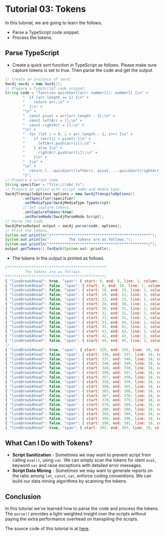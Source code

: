 # Tutorial 03: Tokens

In this tutorial, we are going to learn the follows.

* Parse a TypeScript code snippet.
* Process the tokens.

## Parse TypeScript

* Create a quick sort function in TypeScript as follows. Please make sure capture tokens is set to true. Then parse the code and get the output.

```java
// Create an instance of swc4j.
Swc4j swc4j = new Swc4j();
// Prepare a TypeScript code snippet.
String code = "function quickSort(arr: number[]): number[] {\n" +
        "  if (arr.length <= 1) {\n" +
        "    return arr;\n" +
        "  }\n" +
        "\n" +
        "  const pivot = arr[arr.length - 1];\n" +
        "  const leftArr = [];\n" +
        "  const rightArr = [];\n" +
        "\n" +
        "  for (let i = 0; i < arr.length - 1; i++) {\n" +
        "    if (arr[i] < pivot) {\n" +
        "      leftArr.push(arr[i]);\n" +
        "    } else {\n" +
        "      rightArr.push(arr[i]);\n" +
        "    }\n" +
        "  }\n" +
        "\n" +
        "  return [...quickSort(leftArr), pivot, ...quickSort(rightArr)];\n" +
        "}";
// Prepare a script name.
String specifier = "file:///abc.ts";
// Prepare an option with script name and media type.
Swc4jTranspileOptions options = new Swc4jTranspileOptions()
        .setSpecifier(specifier)
        .setMediaType(Swc4jMediaType.TypeScript)
        // Set capture tokens.
        .setCaptureTokens(true)
        .setParseMode(Swc4jParseMode.Script);
// Parse the code.
Swc4jParseOutput output = swc4j.parse(code, options);
// Print the tokens.
System.out.println("/*********************************************");
System.out.println("         The tokens are as follows.");
System.out.println("*********************************************/");
output.getTokens().forEach(System.out::println);
```

* The tokens in the output is printed as follows.

```js
/*********************************************
         The tokens are as follows.
*********************************************/
{ "lineBreakAhead": true, "span": { start: 0, end: 8, line: 1, column: 1 }, "type": "Function", "text": "function" }
{ "lineBreakAhead": false, "span": { start: 9, end: 18, line: 1, column: 10 }, "type": "IdentOther", "text": "quickSort" }
{ "lineBreakAhead": false, "span": { start: 18, end: 19, line: 1, column: 19 }, "type": "LParen", "text": "(" }
{ "lineBreakAhead": false, "span": { start: 19, end: 22, line: 1, column: 20 }, "type": "IdentOther", "text": "arr" }
{ "lineBreakAhead": false, "span": { start: 22, end: 23, line: 1, column: 23 }, "type": "Colon", "text": ":" }
{ "lineBreakAhead": false, "span": { start: 24, end: 30, line: 1, column: 25 }, "type": "IdentKnown", "text": "number" }
{ "lineBreakAhead": false, "span": { start: 30, end: 31, line: 1, column: 31 }, "type": "LBracket", "text": "[" }
{ "lineBreakAhead": false, "span": { start: 31, end: 32, line: 1, column: 32 }, "type": "RBracket", "text": "]" }
{ "lineBreakAhead": false, "span": { start: 32, end: 33, line: 1, column: 33 }, "type": "RParen", "text": ")" }
{ "lineBreakAhead": false, "span": { start: 33, end: 34, line: 1, column: 34 }, "type": "Colon", "text": ":" }
{ "lineBreakAhead": false, "span": { start: 35, end: 41, line: 1, column: 36 }, "type": "IdentKnown", "text": "number" }
{ "lineBreakAhead": false, "span": { start: 41, end: 42, line: 1, column: 42 }, "type": "LBracket", "text": "[" }
{ "lineBreakAhead": false, "span": { start: 42, end: 43, line: 1, column: 43 }, "type": "RBracket", "text": "]" }
{ "lineBreakAhead": false, "span": { start: 44, end: 45, line: 1, column: 45 }, "type": "LBrace", "text": "{" }
// ...
{ "lineBreakAhead": true, "span": { start: 329, end: 335, line: 18, column: 3 }, "type": "Return", "text": "return" }
{ "lineBreakAhead": false, "span": { start: 336, end: 337, line: 18, column: 10 }, "type": "LBracket", "text": "[" }
{ "lineBreakAhead": false, "span": { start: 337, end: 340, line: 18, column: 11 }, "type": "DotDotDot", "text": "..." }
{ "lineBreakAhead": false, "span": { start: 340, end: 349, line: 18, column: 14 }, "type": "IdentOther", "text": "quickSort" }
{ "lineBreakAhead": false, "span": { start: 349, end: 350, line: 18, column: 23 }, "type": "LParen", "text": "(" }
{ "lineBreakAhead": false, "span": { start: 350, end: 357, line: 18, column: 24 }, "type": "IdentOther", "text": "leftArr" }
{ "lineBreakAhead": false, "span": { start: 357, end: 358, line: 18, column: 31 }, "type": "RParen", "text": ")" }
{ "lineBreakAhead": false, "span": { start: 358, end: 359, line: 18, column: 32 }, "type": "Comma", "text": "," }
{ "lineBreakAhead": false, "span": { start: 360, end: 365, line: 18, column: 34 }, "type": "IdentOther", "text": "pivot" }
{ "lineBreakAhead": false, "span": { start: 365, end: 366, line: 18, column: 39 }, "type": "Comma", "text": "," }
{ "lineBreakAhead": false, "span": { start: 367, end: 370, line: 18, column: 41 }, "type": "DotDotDot", "text": "..." }
{ "lineBreakAhead": false, "span": { start: 370, end: 379, line: 18, column: 44 }, "type": "IdentOther", "text": "quickSort" }
{ "lineBreakAhead": false, "span": { start: 379, end: 380, line: 18, column: 53 }, "type": "LParen", "text": "(" }
{ "lineBreakAhead": false, "span": { start: 380, end: 388, line: 18, column: 54 }, "type": "IdentOther", "text": "rightArr" }
{ "lineBreakAhead": false, "span": { start: 388, end: 389, line: 18, column: 62 }, "type": "RParen", "text": ")" }
{ "lineBreakAhead": false, "span": { start: 389, end: 390, line: 18, column: 63 }, "type": "RBracket", "text": "]" }
{ "lineBreakAhead": false, "span": { start: 390, end: 391, line: 18, column: 64 }, "type": "Semi", "text": ";" }
{ "lineBreakAhead": true, "span": { start: 392, end: 393, line: 19, column: 1 }, "type": "RBrace", "text": "}" }
```

## What Can I Do with Tokens?

* **Script Sanitization** - Sometimes we may want to prevent script from calling `eval()`, using `var`. We can simply scan the tokens for ident `eval`, keyword `var` and raise exceptions with detailed error messages.
* **Script Data Mining** - Sometimes we may want to generate reports on the ratio among `let`, `const`, `var`, enforce coding conventions. We can build our data mining algorithms by scanning the tokens.

## Conclusion

In this tutorial we've learned how to parse the code and process the tokens. The `parse()` provides a light-weighted insight over the scripts without paying the extra performance overhead on transpiling the scripts.

The source code of this tutorial is at [here](../../src/test/java/com/caoccao/javet/swc4j/tutorials/Tutorial03Tokens.java).
